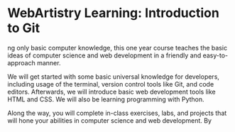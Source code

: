 # WebArtistry Learning: Introduction to Git
ng only basic computer knowledge, this one year course teaches the basic ideas of computer science and web development in a friendly and easy-to-approach manner.

We will get started with some basic universal knowledge for developers, including usage of the terminal, version control tools like Git, and code editors. Afterwards, we will introduce basic web development tools like HTML and CSS. We will also be learning programming with Python.

Along the way, you will complete in-class exercises, labs, and projects that will hone your abilities in computer science and web development. By
